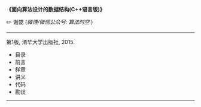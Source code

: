 **《面向算法设计的数据结构(C++语言版)》**

:pencil2:  谢勰 (*微博/微信公众号: 算法时空* )

---

第1版, 清华大学出版社, 2015.

- 目录 
- 前言 
- 样章 
- 讲义  
- 代码 
- 勘误  

---

